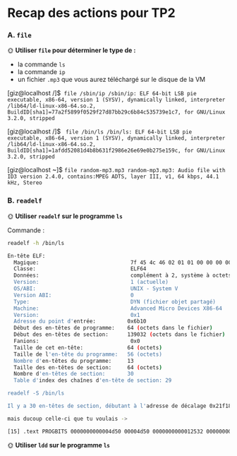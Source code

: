# Recap des actions pour TP2


### A. `file`

🌞 **Utiliser `file` pour déterminer le type de :**
- la commande `ls`
- la commande `ip`
- un fichier `.mp3` que vous aurez téléchargé sur le disque de la VM

[giz@localhost /]$``` file /sbin/ip
/sbin/ip: ELF 64-bit LSB pie executable, x86-64, version 1 (SYSV), dynamically linked, interpreter /lib64/ld-linux-x86-64.so.2, BuildID[sha1]=77a2f5899f0529f27d87bb29c6b84c535739e1c7, for GNU/Linux 3.2.0, stripped```

[giz@localhost /]$ ``` file /bin/ls
/bin/ls: ELF 64-bit LSB pie executable, x86-64, version 1 (SYSV), dynamically linked, interpreter /lib64/ld-linux-x86-64.so.2, BuildID[sha1]=1afdd52081d4b8b631f2986e26e69e0b275e159c, for GNU/Linux 3.2.0, stripped```

[giz@localhost ~]$ ```file random-mp3.mp3
random-mp3.mp3: Audio file with ID3 version 2.4.0, contains:MPEG ADTS, layer III, v1, 64 kbps, 44.1 kHz, Stereo```

### B. `readelf`

🌞 **Utiliser `readelf` sur le programme `ls`**

Commande :
```bash
readelf -h /bin/ls

En-tête ELF:
  Magique:                             7f 45 4c 46 02 01 01 00 00 00 00 00 00 00 00 00
  Classe:                              ELF64
  Données:                             complément à 2, système à octets de poids faible d'abord (little endian)
  Version:                             1 (actuelle)
  OS/ABI:                              UNIX - System V
  Version ABI:                         0
  Type:                                DYN (fichier objet partagé)
  Machine:                             Advanced Micro Devices X86-64
  Version:                             0x1
  Adresse du point d'entrée:          0x6b10
  Début des en-têtes de programme:    64 (octets dans le fichier)
  Début des en-têtes de section:      139032 (octets dans le fichier)
  Fanions:                             0x0
  Taille de cet en-tête:              64 (octets)
  Taille de l'en-tête du programme:   56 (octets)
  Nombre d'en-têtes du programme:     13
  Taille des en-têtes de section:     64 (octets)
  Nombre d'en-têtes de section:       30
  Table d'index des chaînes d'en-tête de section: 29

readelf -S /bin/ls

Il y a 30 en-têtes de section, débutant à l'adresse de décalage 0x21f18 :

mais ducoup celle-ci que tu voulais -> 

[15] .text PROGBITS 0000000000004d50 00004d50 0000000000012532 0000000000000000 AX 0 0 16
````

🌞 **Utiliser `ldd` sur le programme `ls`**




